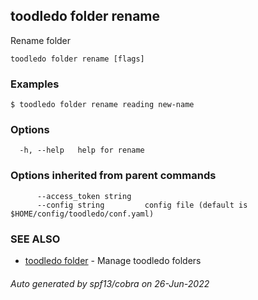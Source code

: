## toodledo folder rename

Rename folder

```
toodledo folder rename [flags]
```

### Examples

```
$ toodledo folder rename reading new-name

```

### Options

```
  -h, --help   help for rename
```

### Options inherited from parent commands

```
      --access_token string   
      --config string         config file (default is $HOME/config/toodledo/conf.yaml)
```

### SEE ALSO

* [toodledo folder](toodledo_folder.md)	 - Manage toodledo folders

###### Auto generated by spf13/cobra on 26-Jun-2022
